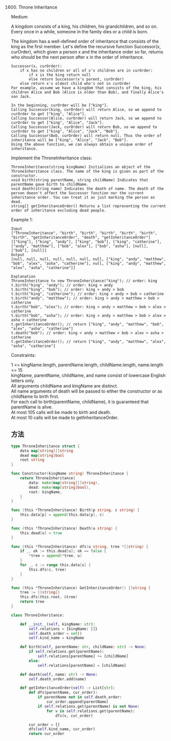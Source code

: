 1600. Throne Inheritance


Medium


A kingdom consists of a king, his children, his grandchildren, and so on. Every once in a while, someone in the family dies or a child is born.

The kingdom has a well-defined order of inheritance that consists of the king as the first member. Let's define the recursive function Successor(x, curOrder), which given a person x and the inheritance order so far, returns who should be the next person after x in the order of inheritance.

```
Successor(x, curOrder):
    if x has no children or all of x's children are in curOrder:
        if x is the king return null
        else return Successor(x's parent, curOrder)
    else return x's oldest child who's not in curOrder
For example, assume we have a kingdom that consists of the king, his children Alice and Bob (Alice is older than Bob), and finally Alice's son Jack.
```

```
In the beginning, curOrder will be ["king"].
Calling Successor(king, curOrder) will return Alice, so we append to curOrder to get ["king", "Alice"].
Calling Successor(Alice, curOrder) will return Jack, so we append to curOrder to get ["king", "Alice", "Jack"].
Calling Successor(Jack, curOrder) will return Bob, so we append to curOrder to get ["king", "Alice", "Jack", "Bob"].
Calling Successor(Bob, curOrder) will return null. Thus the order of inheritance will be ["king", "Alice", "Jack", "Bob"].
Using the above function, we can always obtain a unique order of inheritance.
```

Implement the ThroneInheritance class:

```
ThroneInheritance(string kingName) Initializes an object of the ThroneInheritance class. The name of the king is given as part of the constructor.
void birth(string parentName, string childName) Indicates that parentName gave birth to childName.
void death(string name) Indicates the death of name. The death of the person doesn't affect the Successor function nor the current inheritance order. You can treat it as just marking the person as dead.
string[] getInheritanceOrder() Returns a list representing the current order of inheritance excluding dead people.
```
 

Example 1:

```
Input
["ThroneInheritance", "birth", "birth", "birth", "birth", "birth", "birth", "getInheritanceOrder", "death", "getInheritanceOrder"]
[["king"], ["king", "andy"], ["king", "bob"], ["king", "catherine"], ["andy", "matthew"], ["bob", "alex"], ["bob", "asha"], [null], ["bob"], [null]]
Output
[null, null, null, null, null, null, null, ["king", "andy", "matthew", "bob", "alex", "asha", "catherine"], null, ["king", "andy", "matthew", "alex", "asha", "catherine"]]

Explanation
ThroneInheritance t= new ThroneInheritance("king"); // order: king
t.birth("king", "andy"); // order: king > andy
t.birth("king", "bob"); // order: king > andy > bob
t.birth("king", "catherine"); // order: king > andy > bob > catherine
t.birth("andy", "matthew"); // order: king > andy > matthew > bob > catherine
t.birth("bob", "alex"); // order: king > andy > matthew > bob > alex > catherine
t.birth("bob", "asha"); // order: king > andy > matthew > bob > alex > asha > catherine
t.getInheritanceOrder(); // return ["king", "andy", "matthew", "bob", "alex", "asha", "catherine"]
t.death("bob"); // order: king > andy > matthew > bob > alex > asha > catherine
t.getInheritanceOrder(); // return ["king", "andy", "matthew", "alex", "asha", "catherine"]
```

Constraints:

1 <= kingName.length, parentName.length, childName.length, name.length <= 15   
kingName, parentName, childName, and name consist of lowercase English letters only.   
All arguments childName and kingName are distinct.   
All name arguments of death will be passed to either the constructor or as childName to birth first.   
For each call to birth(parentName, childName), it is guaranteed that parentName is alive.   
At most 105 calls will be made to birth and death.   
At most 10 calls will be made to getInheritanceOrder.


## 方法


```go
type ThroneInheritance struct {
	data map[string][]string
	dead map[string]bool
	root string
}

func Constructor(kingName string) ThroneInheritance {
	return ThroneInheritance{
		data: make(map[string][]string),
		dead: make(map[string]bool),
		root: kingName,
	}
}

func (this *ThroneInheritance) Birth(p string, c string) {
	this.data[p] = append(this.data[p], c)
}

func (this *ThroneInheritance) Death(u string) {
	this.dead[u] = true
}

func (this *ThroneInheritance) dfs(u string, tree *[]string) {
	if _, ok := this.dead[u]; ok == false {
		*tree = append(*tree, u)
	}
	for _, c := range this.data[u] {
		this.dfs(c, tree)
	}
}

func (this *ThroneInheritance) GetInheritanceOrder() []string {
	tree := []string{}
	this.dfs(this.root, &tree)
	return tree
}
```

```python
class ThroneInheritance:

    def __init__(self, kingName: str):
        self.relations = {kingName: []}
        self.death_order = set()
        self.kind_name = kingName

    def birth(self, parentName: str, childName: str) -> None:
        if self.relations.get(parentName):
            self.relations[parentName] += [childName]
        else:
            self.relations[parentName] = [childName]

    def death(self, name: str) -> None:
        self.death_order.add(name)

    def getInheritanceOrder(self) -> List[str]:
        def dfs(parentName, cur_order):
            if parentName not in self.death_order:
                cur_order.append(parentName)
            if self.relations.get(parentName) is not None:
                for v in self.relations.get(parentName):
                    dfs(v, cur_order)

        cur_order = []            
        dfs(self.kind_name, cur_order)
        return cur_order
```